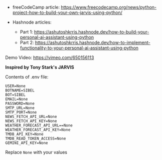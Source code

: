 * freeCodeCamp article: https://www.freecodecamp.org/news/python-project-how-to-build-your-own-jarvis-using-python/

* Hashnode articles:
  * Part 1: https://ashutoshkrris.hashnode.dev/how-to-build-your-personal-ai-assistant-using-python
  * Part 2: https://ashutoshkrris.hashnode.dev/how-to-implement-functionality-to-your-personal-ai-assistant-using-python

Demo Video: https://vimeo.com/650156113

**Inspired by Tony Stark's JARVIS**

Contents of .env file:

```
USER=None
BOTNAME=SIBEL
BOT=SIBEL
EMAIL=None
PASSWORD=None
SMTP_URL=None
SMTP_PORT=None
NEWS_FETCH_API_URL=None
NEWS_FETCH_API_KEY=None
WEATHER_FORECAST_API_URL==None
WEATHER_FORECAST_API_KEY=None
TMDB_API_KEY=None
TMDB_READ_TOKEN_ACCESS=None
GEMINI_API_KEY=None
```

Replace `None` with your values
